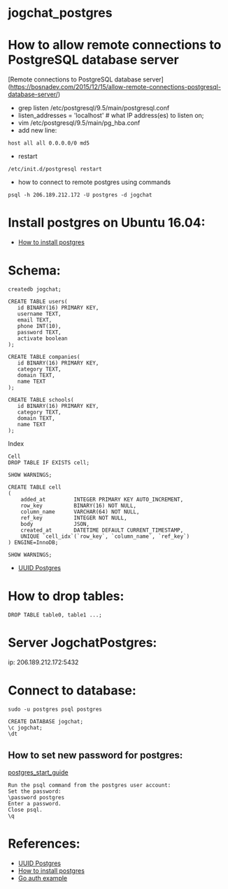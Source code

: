 # jogchat_postgres

# How to allow remote connections to PostgreSQL database server
[Remote connections to PostgreSQL database server] (https://bosnadev.com/2015/12/15/allow-remote-connections-postgresql-database-server/)
* grep listen /etc/postgresql/9.5/main/postgresql.conf  
* listen_addresses = 'localhost'		# what IP address(es) to listen on;
* vim /etc/postgresql/9.5/main/pg_hba.conf
* add new line:
```
host all all 0.0.0.0/0 md5
```
* restart
```
/etc/init.d/postgresql restart
```

* how to connect to remote postgres using commands
```
psql -h 206.189.212.172 -U postgres -d jogchat
```

# Install postgres on Ubuntu 16.04:
* [How to install postgres](https://www.digitalocean.com/community/tutorials/how-to-install-and-use-postgresql-on-ubuntu-16-04)

# Schema:

```postgres
createdb jogchat;

CREATE TABLE users(
   id BINARY(16) PRIMARY KEY,
   username TEXT,
   email TEXT,
   phone INT(10),
   password TEXT,
   activate boolean
);

CREATE TABLE companies(
   id BINARY(16) PRIMARY KEY,
   category TEXT,
   domain TEXT,
   name TEXT
);

CREATE TABLE schools(
   id BINARY(16) PRIMARY KEY,
   category TEXT,
   domain TEXT,
   name TEXT
);
```

Index

```
Cell
DROP TABLE IF EXISTS cell;

SHOW WARNINGS;

CREATE TABLE cell
(
    added_at         INTEGER PRIMARY KEY AUTO_INCREMENT,
    row_key          BINARY(16) NOT NULL,
    column_name      VARCHAR(64) NOT NULL,
    ref_key          INTEGER NOT NULL,
    body             JSON,
    created_at       DATETIME DEFAULT CURRENT_TIMESTAMP,
    UNIQUE `cell_idx`(`row_key`, `column_name`, `ref_key`)
) ENGINE=InnoDB;

SHOW WARNINGS;
```
* [UUID Postgres](https://starkandwayne.com/blog/uuid-primary-keys-in-postgresql/) 

# How to drop tables:
```
DROP TABLE table0, table1 ...;
```

# Server JogchatPostgres:
ip: 206.189.212.172:5432

# Connect to database:
```
sudo -u postgres psql postgres

CREATE DATABASE jogchat;
\c jogchat;
\dt
```

## How to set new password for postgres:
[postgres_start_guide](http://suite.opengeo.org/docs/latest/dataadmin/pgGettingStarted/firstconnect.html)
```
Run the psql command from the postgres user account:
Set the password:
\password postgres
Enter a password.
Close psql.
\q
```
# References:
* [UUID Postgres](https://starkandwayne.com/blog/uuid-primary-keys-in-postgresql/) 
* [How to install postgres](https://www.digitalocean.com/community/tutorials/how-to-install-and-use-postgresql-on-ubuntu-16-04)
* [Go auth example](https://github.com/sohamkamani/go-password-auth-example)
